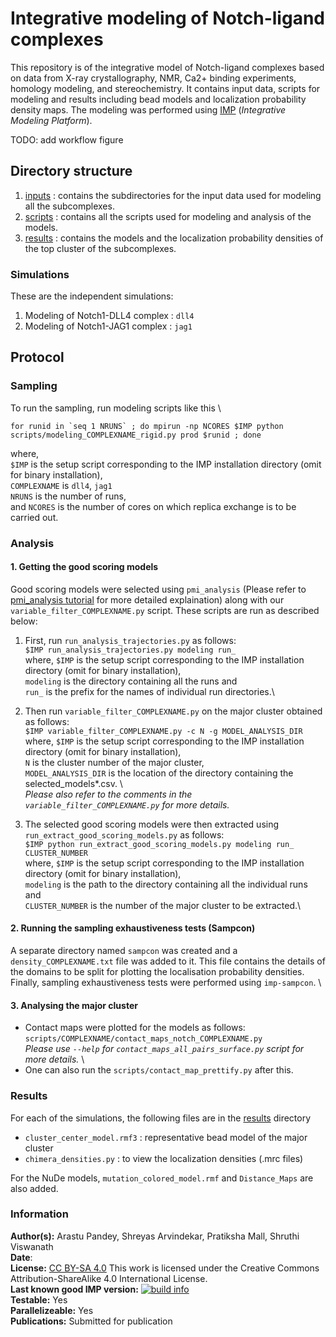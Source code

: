 # Integrative modeling of Notch-ligand complexes 

This repository is of the integrative model of Notch-ligand complexes based on data from X-ray crystallography, NMR, Ca2+ binding experiments, homology modeling, and stereochemistry. It contains input data, scripts for modeling and results including bead models and localization probability density maps. The modeling was performed using [IMP](https://integrativemodeling.org) (*Integrative Modeling Platform*).

TODO: add workflow figure

## Directory structure
1. [inputs](inputs/) : contains the subdirectories for the input data used for modeling all the subcomplexes.
2. [scripts](scripts/) : contains all the scripts used for modeling and analysis of the models.
3. [results](results/) : contains the models and the localization probability densities of the top cluster of the subcomplexes.

### Simulations
These are the independent simulations:
1. Modeling of Notch1-DLL4 complex : `dll4`
2. Modeling of Notch1-JAG1 complex : `jag1`

## Protocol
### Sampling
To run the sampling, run modeling scripts like this \
```
for runid in `seq 1 NRUNS` ; do mpirun -np NCORES $IMP python scripts/modeling_COMPLEXNAME_rigid.py prod $runid ; done
```

where, \
`$IMP` is the setup script corresponding to the IMP installation directory (omit for binary installation), \
`COMPLEXNAME` is `dll4`, `jag1`   \
`NRUNS` is the number of runs, \
and `NCORES` is the number of cores on which replica exchange is to be carried out.


### Analysis
#### 1. Getting the good scoring models
  Good scoring models were selected using `pmi_analysis` (Please refer to [pmi_analysis tutorial](https://github.com/salilab/PMI_analysis) for more detailed explaination) along with our `variable_filter_COMPLEXNAME.py` script. These scripts are run as described below:
  1. First, run `run_analysis_trajectories.py` as follows:\
      `$IMP run_analysis_trajectories.py modeling run_ `\
      where, `$IMP` is the setup script corresponding to the IMP installation directory (omit for binary installation), \
      `modeling` is the directory containing all the runs and \
      `run_` is the prefix for the names of individual run directories.\
      

  2. Then run `variable_filter_COMPLEXNAME.py` on the major cluster obtained as follows: \
      `$IMP variable_filter_COMPLEXNAME.py -c N -g MODEL_ANALYSIS_DIR`
      where, `$IMP` is the setup script corresponding to the IMP installation directory (omit for binary installation), \
      `N` is the cluster number of the major cluster, \
      `MODEL_ANALYSIS_DIR` is the location of the directory containing the selected_models*.csv. \  
  _Please also refer to the comments in the `variable_filter_COMPLEXNAME.py` for more details._

  3. The selected good scoring models were then extracted using `run_extract_good_scoring_models.py` as follows: \
      `$IMP python run_extract_good_scoring_models.py modeling run_ CLUSTER_NUMBER` \
      where, `$IMP` is the setup script corresponding to the IMP installation directory (omit for binary installation), \
      `modeling` is the path to the directory containing all the individual runs and \
      `CLUSTER_NUMBER` is the number of the major cluster to be extracted.\
      

#### 2. Running the sampling exhaustiveness tests (Sampcon)
A separate directory named `sampcon` was created and a `density_COMPLEXNAME.txt` file was added to it. This file contains the details of the domains to be split for plotting the localisation probability densities. Finally, sampling exhaustiveness tests were performed using `imp-sampcon`. \


#### 3. Analysing the major cluster
* Contact maps were plotted for the models as follows: `scripts/COMPLEXNAME/contact_maps_notch_COMPLEXNAME.py` \
    _Please use `--help` for `contact_maps_all_pairs_surface.py` script for more details._ \
* One can also run the `scripts/contact_map_prettify.py` after this. 



### Results

For each of the simulations, the following files are in the [results](results/) directory
* `cluster_center_model.rmf3` : representative bead model of the major cluster
* `chimera_densities.py` : to view the localization densities (.mrc files)

For the NuDe models, `mutation_colored_model.rmf` and `Distance_Maps` are also added.

### Information
**Author(s):** Arastu Pandey, Shreyas Arvindekar, Pratiksha Mall, Shruthi Viswanath\
**Date**: \
**License:** [CC BY-SA 4.0](https://creativecommons.org/licenses/by-sa/4.0/)
This work is licensed under the Creative Commons Attribution-ShareAlike 4.0
International License.\
**Last known good IMP version:** [![build info](https://integrativemodeling.org/systems/35/badge.svg?branch=main)](https://integrativemodeling.org/systems/) \
**Testable:** Yes\
**Parallelizeable:** Yes\
**Publications:** Submitted for publication
